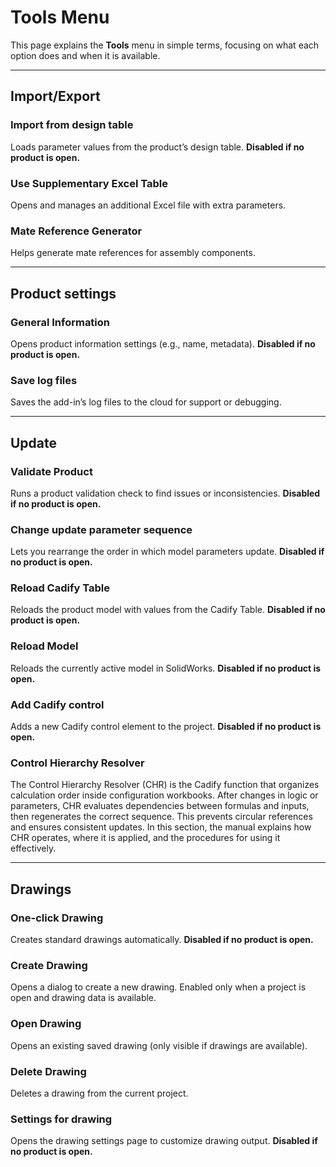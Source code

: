 # Tools Menu

This page explains the **Tools** menu in simple terms, focusing on what each option does and when it is available.

---

## Import/Export

### Import from design table

Loads parameter values from the product’s design table. **Disabled if no product is open.**

### Use Supplementary Excel Table

Opens and manages an additional Excel file with extra parameters.

### Mate Reference Generator

Helps generate mate references for assembly components.

---

## Product settings

### General Information

Opens product information settings (e.g., name, metadata). **Disabled if no product is open.**

### Save log files

Saves the add-in’s log files to the cloud for support or debugging.

---

## Update

### Validate Product

Runs a product validation check to find issues or inconsistencies. **Disabled if no product is open.**

### Change update parameter sequence

Lets you rearrange the order in which model parameters update. **Disabled if no product is open.**

### Reload Cadify Table

Reloads the product model with values from the Cadify Table. **Disabled if no product is open.**

### Reload Model

Reloads the currently active model in SolidWorks. **Disabled if no product is open.**

### Add Cadify control

Adds a new Cadify control element to the project. **Disabled if no product is open.**

### Control Hierarchy Resolver

The Control Hierarchy Resolver (CHR) is the Cadify function that organizes calculation order inside configuration workbooks. After changes in logic or parameters, CHR evaluates dependencies between formulas and inputs, then regenerates the correct sequence. This prevents circular references and ensures consistent updates. In this section, the manual explains how CHR operates, where it is applied, and the procedures for using it effectively.

---

## Drawings

### One-click Drawing

Creates standard drawings automatically. **Disabled if no product is open.**

### Create Drawing

Opens a dialog to create a new drawing. Enabled only when a project is open and drawing data is available.

### Open Drawing

Opens an existing saved drawing (only visible if drawings are available).

### Delete Drawing

Deletes a drawing from the current project.

### Settings for drawing

Opens the drawing settings page to customize drawing output. **Disabled if no product is open.**